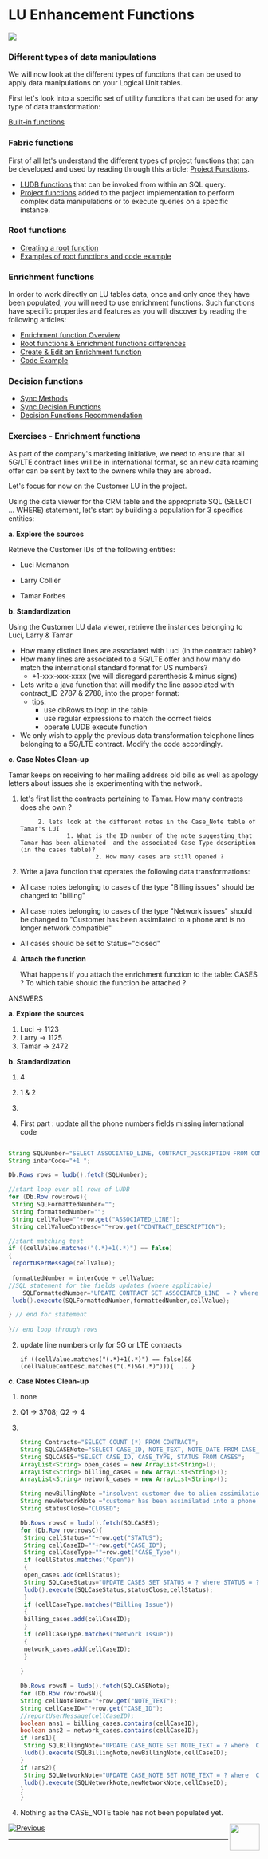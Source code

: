 #   LU Enhancement Functions

 ![](/academy/05_LU_Enhancements/images/fabric_main_flow_05.png)                                                    

 

### Different types of data manipulations

We will now look at the different types of functions that can be used to apply data manipulations on your Logical Unit tables.

First let's look into a specific set of utility functions that can be used for any type of data transformation:

[Built-in functions](\articles\07_table_population\07_fabric_built_in_functions.md)



### Fabric functions

First of all let's understand the different types of project functions that can be developed and used by reading through this article: [Project Functions](articles/07_table_population/08_project_functions.md).



- [LUDB functions](articles/07_table_population/09_creating_an_LUDB_function.md) that can be invoked from within an SQL query.
- [Project functions](articles/07_table_population/10_creating_a_project_function.md) added to the project implementation to perform complex data manipulations or to execute queries on a specific instance.



### Root functions

- [Creating a root function](articles/07_table_population/11_1_creating_or_editing_a_root_function.md)
- [Examples of root functions and code example](articles/07_table_population/11_2_root_functions_code_examples)



### Enrichment functions

In order to work directly on LU tables data, once and only once they have been populated, you will need to use enrichment functions. Such functions have specific properties and features as you will discover by reading the following articles:

- [Enrichment function Overview](/articles/10_enrichment_function/01_enrichment_function_overview.md)
- [Root functions & Enrichment functions differences](/articles/10_enrichment_function/02_enrichment_vs_root_func_comparison_analysis.md)
- [Create & Edit an Enrichment function](/articles/10_enrichment_function/03_create_edit_enrichment_function.md)
- [Code Example](/articles/10_enrichment_function/04_enrichment_function_code_examples.md)



### Decision functions

- [Sync Methods](\articles\14_sync_LU_instance\04_sync_methods.md)
- [Sync Decision Functions](\articles\14_sync_LU_instance\05_sync_decision_functions.md)
- [Decision Functions Recommendation](\articles\14_sync_LU_instance\06_sync_decision_functions_recommendations.md)



### Exercises - Enrichment functions

As part of the company's marketing initiative, we need to ensure that all 5G/LTE contract lines will be in international format, so an new data roaming offer can be sent by text to the owners while they are abroad. 

Let's focus for now on the Customer LU in the project. 

Using the data viewer for the CRM table and the appropriate SQL (SELECT ... WHERE) statement, let's start by building a population for 3 specifics entities:

**a. Explore the sources** 

Retrieve the Customer IDs of the following entities:

- Luci Mcmahon

- Larry Collier

- Tamar Forbes

**b. Standardization** 

Using the Customer LU data viewer, retrieve the instances belonging to Luci, Larry & Tamar

- How many distinct lines are associated with Luci (in the contract table)?
- How many lines are associated to a 5G/LTE offer and how many do match the international standard format for US numbers?
  - +1-xxx-xxx-xxxx (we will disregard parenthesis & minus signs)
- Lets write a java function that will modify the line associated with contract_ID 2787 & 2788, into the proper format:
  - tips:
    - use dbRows to loop in the table
    - use regular expressions to match the correct fields
    - operate LUDB execute function
- We only wish to apply the previous data transformation telephone lines belonging to a 5G/LTE contract. Modify the code accordingly.

**c. Case Notes Clean-up**

Tamar keeps on receiving to her mailing address old bills as well as apology letters about issues she is experimenting with the network.

1. let's first list the contracts pertaining to Tamar. How many contracts does she own ?

    		2. lets look at the different notes in the Case_Note table of Tamar's LUI
               		1. What is the ID number of the note suggesting that Tamar has been alienated  and the associated Case Type description (in the cases table)?
                     		2. How many cases are still opened ?

3. Write a java function that operates the following data transformations:

- All case notes belonging to cases of the type "Billing issues" should be changed to "billing"

- All case notes belonging to cases of the type "Network issues" should be changed to "Customer has been assimilated to a phone and is no longer network compatible"

- All cases should be set to Status="closed"

4. **Attach the function**

   What happens if you attach the enrichment function to the table: CASES ? To which table should the function be attached ? 



ANSWERS

**a. Explore the sources**

1. Luci -> 1123
2. Larry -> 1125
3. Tamar -> 2472

**b. Standardization**

1. 4

2. 1 & 2

3. 

   1. First part : update all the phone numbers fields missing international code 	

   ```java
   
   String SQLNumber="SELECT ASSOCIATED_LINE, CONTRACT_DESCRIPTION FROM CONTRACT";
   String interCode="+1 ";
   
   Db.Rows rows = ludb().fetch(SQLNumber);
   
   //start loop over all rows of LUDB
   for (Db.Row row:rows){   
   	String SQLFormattedNumber="";
   	String formattedNumber="";
   	String cellValue=""+row.get("ASSOCIATED_LINE");
   	String cellValueContDesc=""+row.get("CONTRACT_DESCRIPTION");
   
   //start matching test
   if ((cellValue.matches("(.*)+1(.*)") == false)
   {
   	reportUserMessage(cellValue);
   	
   	formattedNumber = interCode + cellValue;
   //SQL statement for the fields updates (where applicable)
       SQLFormattedNumber="UPDATE CONTRACT SET ASSOCIATED_LINE  = ? where  ASSOCIATED_LINE = ?";
   	ludb().execute(SQLFormattedNumber,formattedNumber,cellValue);
   
   } // end for statement
       
   }// end loop through rows
   ```

2. update line numbers only for 5G or LTE contracts

   `if ((cellValue.matches("(.*)+1(.*)") == false)&&(cellValueContDesc.matches("(.*)5G(.*)"))){ ... }`

**c. Case Notes Clean-up**

1. none

2. Q1 -> 3708; Q2 -> 4

3. ​	

   ```java
   String Contracts="SELECT COUNT (*) FROM CONTRACT";
   String SQLCASENote="SELECT CASE_ID, NOTE_TEXT, NOTE_DATE FROM CASE_NOTE";
   String SQLCASES="SELECT CASE_ID, CASE_TYPE, STATUS FROM CASES";
   ArrayList<String> open_cases = new ArrayList<String>();
   ArrayList<String> billing_cases = new ArrayList<String>();
   ArrayList<String> network_cases = new ArrayList<String>();
   
   String newBillingNote ="insolvent customer due to alien assimilation";
   String newNetworkNote ="customer has been assimilated into a phone and is no longer network compatible";
   String statusClose="CLOSED";
   
   Db.Rows rowsC = ludb().fetch(SQLCASES);
   for (Db.Row row:rowsC){
   	String cellStatus=""+row.get("STATUS");
   	String cellCaseID=""+row.get("CASE_ID");
   	String cellCaseType=""+row.get("CASE_Type");
   	if (cellStatus.matches("Open"))
   	{
   	open_cases.add(cellStatus);
   	String SQLCaseStatus="UPDATE CASES SET STATUS = ? where STATUS = ?";
   	ludb().execute(SQLCaseStatus,statusClose,cellStatus);
   	}
   	if (cellCaseType.matches("Billing Issue"))
   	{
   	billing_cases.add(cellCaseID);
   	}
   	if (cellCaseType.matches("Network Issue"))
   	{
   	network_cases.add(cellCaseID);
   	}	
   	
   }
   	
   Db.Rows rowsN = ludb().fetch(SQLCASENote);
   for (Db.Row row:rowsN){
   String cellNoteText=""+row.get("NOTE_TEXT");
   String cellCaseID=""+row.get("CASE_ID");
   //reportUserMessage(cellCaseID);
   boolean ans1 = billing_cases.contains(cellCaseID);
   boolean ans2 = network_cases.contains(cellCaseID);
   if (ans1){
   	String SQLBillingNote="UPDATE CASE_NOTE SET NOTE_TEXT = ? where  CASE_ID = ?";
   	ludb().execute(SQLBillingNote,newBillingNote,cellCaseID);	
   }
   if (ans2){
   	String SQLNetworkNote="UPDATE CASE_NOTE SET NOTE_TEXT = ? where  CASE_ID = ?";
   	ludb().execute(SQLNetworkNote,newNetworkNote,cellCaseID);	
   }
   }
   ```




4. Nothing as the CASE_NOTE table has not been populated yet. 



[![Previous](/articles/images/Previous.png)](\academy\Training_Level_1\05_LU_Enhancements\01_LU_Enhancement_overview.md)[<img align="right" width="60" height="54" src="/articles/images/Next.png">](\academy\Training_Level_1\05_LU_Enhancements\01_LU_Enhancement_PopMappingExercises.md)

 

 

 

 

 

------

